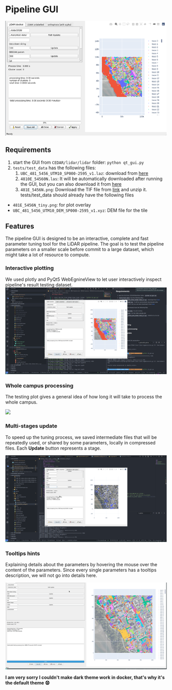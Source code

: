 # Pipeline GUI 

![overview](gui_overview.png)

## Requirements

1. start the GUI from `CEDAR/lidar/lidar` folder: `python qt_gui.py`
2. `tests/test_data` has the following files:
   1. `UBC_481_5456_UTM10_SP000-2595_v1.laz`: download from [here](https://abacus.library.ubc.ca/file.xhtml?persistentId=hdl:11272.1/AB2/KET75X/AGQOTG&version=2.0)
   2. `4810E_54560N.las`: It will be automatically downloaded after running the GUI, but you can also download it from [here](https://webtransfer.vancouver.ca/opendata/2018LiDAR/4810E_54560N.las)
   3. `481E_5456N.png`: Download the TIF file from [link](https://abacus.library.ubc.ca/dataset.xhtml?persistentId=hdl:11272.1/AB2/KIZZ4L) and unzip it.
tests/test_data should already have the following files
- `481E_5456N_tiny.png`: for plot overlay
- `UBC_481_5456_UTM10_DEM_SP000-2595_v1.xyz`: DEM file for the tile
  
## Features
The pipeline GUI is designed to be an interactive, complete and fast parameter tuning tool for the LiDAR pipeline. The goal is to test the pipeline parameters on a smaller scale before commit to a large dataset, which might take a lot of resource to compute.

### Interactive plotting
We used plotly and PyQt5 WebEgnineView to let user interactively inspect pipeline's result testing dataset.
![](./gif/interactive_map.gif)
### Whole campus processing
The testing plot gives a general idea of how long it will take to process the whole campus. 

![](./gif/whole_campus.gif)
### Multi-stages update
To speed up the tuning process, we saved intermediate files that will be repeatedly used, or shared by some parameters, locally in compressed files. Each **Update** button represents a stage.

![](./gif/multi_stage.gif)
### Tooltips hints
Explaining details about the parameters by hovering the mouse over the content of the parameters. Since every single parameters has a tooltips description, we will not go into details here. 

![](./gif/tooltips.gif)

**I am very sorry I couldn't make dark theme work in docker, that's why it's the default theme :anguished:**


